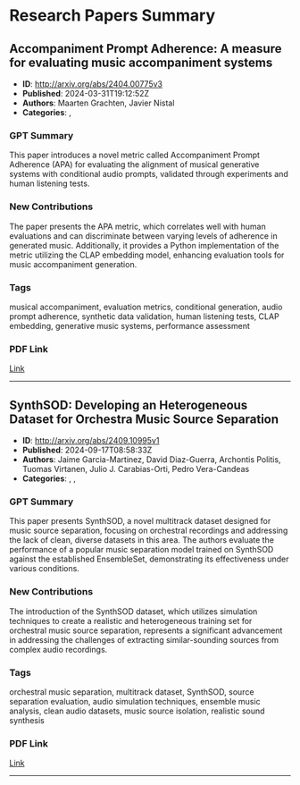 # Research Papers Summary

## Accompaniment Prompt Adherence: A measure for evaluating music  accompaniment systems

- **ID**: http://arxiv.org/abs/2404.00775v3
- **Published**: 2024-03-31T19:12:52Z
- **Authors**: Maarten Grachten, Javier Nistal
- **Categories**: , 

### GPT Summary
This paper introduces a novel metric called Accompaniment Prompt Adherence (APA) for evaluating the alignment of musical generative systems with conditional audio prompts, validated through experiments and human listening tests.

### New Contributions
The paper presents the APA metric, which correlates well with human evaluations and can discriminate between varying levels of adherence in generated music. Additionally, it provides a Python implementation of the metric utilizing the CLAP embedding model, enhancing evaluation tools for music accompaniment generation.

### Tags
musical accompaniment, evaluation metrics, conditional generation, audio prompt adherence, synthetic data validation, human listening tests, CLAP embedding, generative music systems, performance assessment

### PDF Link
[Link](http://arxiv.org/abs/2404.00775v3)

---

## SynthSOD: Developing an Heterogeneous Dataset for Orchestra Music Source  Separation

- **ID**: http://arxiv.org/abs/2409.10995v1
- **Published**: 2024-09-17T08:58:33Z
- **Authors**: Jaime Garcia-Martinez, David Diaz-Guerra, Archontis Politis, Tuomas Virtanen, Julio J. Carabias-Orti, Pedro Vera-Candeas
- **Categories**: , , 

### GPT Summary
This paper presents SynthSOD, a novel multitrack dataset designed for music source separation, focusing on orchestral recordings and addressing the lack of clean, diverse datasets in this area. The authors evaluate the performance of a popular music separation model trained on SynthSOD against the established EnsembleSet, demonstrating its effectiveness under various conditions.

### New Contributions
The introduction of the SynthSOD dataset, which utilizes simulation techniques to create a realistic and heterogeneous training set for orchestral music source separation, represents a significant advancement in addressing the challenges of extracting similar-sounding sources from complex audio recordings.

### Tags
orchestral music separation, multitrack dataset, SynthSOD, source separation evaluation, audio simulation techniques, ensemble music analysis, clean audio datasets, music source isolation, realistic sound synthesis

### PDF Link
[Link](http://arxiv.org/abs/2409.10995v1)

---

